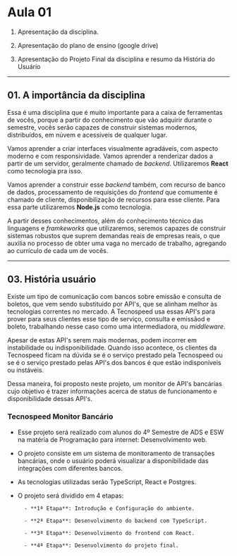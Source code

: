# Aula 01

1.  Apresentação da disciplina.

2.  Apresentação do plano de ensino (google drive)

3.  Apresentação do Projeto Final da disciplina e resumo da História do Usuário

---

## 01. A importância da disciplina

Essa é uma disciplina que é muito importante para a caixa de ferramentas de vocês, porque a partir do conhecimento que vão adquirir durante o semestre, vocês serão capazes de construir sistemas modernos, distribuídos, em núvem e acessíveis de qualquer lugar.

Vamos aprender a criar interfaces visualmente agradáveis, com aspecto moderno e com responsividade. Vamos aprender a renderizar dados a partir de um servidor, geralmente chamado de _backend_. Utilizaremos **React** como tecnologia pra isso.

Vamos aprender a construir esse _backend_ também, com recurso de banco de dados, processamento de requisições do _frontend_ que comumente é chamado de cliente, disponibilização de recursos para esse cliente. Para essa parte utilizaremos **Node.js** como tecnologia.

A partir desses conhecimentos, além do conhecimento técnico das linguagens e _framkeworks_ que utilizaremos, seremos capazes de construir sistemas robustos que suprem demandas reais de empresas reais, o que auxilia no processo de obter uma vaga no mercado de trabalho, agregando ao currículo de cada um de vocês.

---

## 03. História usuário

Existe um tipo de comunicação com bancos sobre emissão e consulta de boletos, que vem sendo substituido por API's, que se alinham melhor às tecnologias correntes no mercado. A Tecnospeed usa essas API's para prover para seus clientes esse tipo de serviço, consulta e emissãod e boleto, trabalhando nesse caso como uma intermediadora, ou _middleware_.

Apesar de estas API's serem mais modernas, podem incorrer em instabilidade ou indisponibilidade. Quando isso acontece, os clientes da Tecnospeed ficam na dúvida se é o serviço prestado pela Tecnospeed ou se é o serviço prestado pelas API's dos bancos é que estão indisponíveis ou instáveis.

Dessa maneira, foi proposto neste projeto, um monitor de API's bancárias cujo objetivo é trazer informações acerca de status de funcionamento e disponibilidade dessas API's.

### Tecnospeed Monitor Bancário

- Esse projeto será realizado com alunos do 4º Semestre de ADS e ESW na matéria de Programação para internet: Desenvolvimento web.

- O projeto consiste em um sistema de monitoramento de transações bancárias, onde o usuário poderá visualizar a disponibilidade das integrações com diferentes bancos.

- As tecnologias utilizadas serão TypeScript, React e Postgres.

- O projeto será dividido em 4 etapas:

        - **1ª Etapa**: Introdução e Configuração do ambiente.

        - **2ª Etapa**: Desenvolvimento do backend com TypeScript.

        - **3ª Etapa**: Desenvolvimento do frontend com React.

        - **4ª Etapa**: Desenvolvimento do projeto final.
